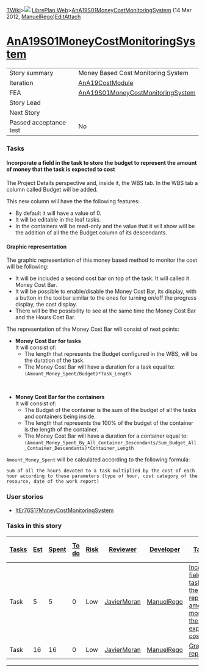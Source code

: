 [TWiki](Main_WebHome)&gt;![](/twiki/pub/TWiki/TWikiDocGraphics/web-bg-small.gif) [LibrePlan Web](LibrePlan_WebHome)&gt;[AnA19S01MoneyCostMonitoringSystem](LibrePlan_AnA19S01MoneyCostMonitoringSystem "Topic revision: 2 (14 Mar 2012 - 16:07:29)") (14 Mar 2012, [ManuelRego](Main_ManuelRego))[Edit](LibrePlan_AnA19S01MoneyCostMonitoringSystem?t=1520343619 "Edit this topic text")[Attach](/twiki/bin/attach/LibrePlan/AnA19S01MoneyCostMonitoringSystem "Attach an image or document to this topic")  

 [AnA19S01MoneyCostMonitoringSystem](LibrePlan_AnA19S01MoneyCostMonitoringSystem)
=================================================================================

|                        |                                                                                  |
|------------------------|----------------------------------------------------------------------------------|
| Story summary          | Money Based Cost Monitoring System                                               |
| Iteration              | [AnA19CostModule](LibrePlan_AnA19CostModule)                                     |
| FEA                    | [AnA19S01MoneyCostMonitoringSystem](LibrePlan_AnA19S01MoneyCostMonitoringSystem) |
| Story Lead             |                                                                                  |
| Next Story             |                                                                                  |
| Passed acceptance test | No                                                                               |

###  Tasks

####  Incorporate a field in the task to store the budget to represent the amount of money that the task is expected to cost

The Project Details perspective and, inside it, the WBS tab. In the WBS tab a column called Budget will be added.

This new column will have the the following features:

-   By default it will have a value of 0.
-   It will be editable in the leaf tasks.
-   In the containers will be read-only and the value that it will show will be the addition of all the the Budget column of its descendants.

####  Graphic representation

The graphic representation of this money based method to monitor the cost will be following:

-   It will be included a second cost bar on top of the task. It will called it Money Cost Bar.
-   It will be possible to enable/disable the Money Cost Bar, its display, with a button in the toolbar similar to the ones for turning on/off the progress display, the cost display.
-   There will be the possibility to see at the same time the Money Cost Bar and the Hours Cost Bar.

The representation of the Money Cost Bar will consist of next points:

-   **Money Cost Bar for tasks**  
    It will consist of:
    -   The length that represents the Budget configured in the WBS, will be the duration of the task.
    -   The Money Cost Bar will have a duration for a task equal to: `(Amount_Money_Spent/Budget)*Task_Length`

&nbsp;

-   **Money Cost Bar for the containers**  
    It will consist of:
    -   The Budget of the container is the sum of the budget of all the tasks and containers being inside.
    -   The length that represents the 100% of the budget of the container is the length of the container.
    -   The Money Cost Bar will have a duration for a container equal to: `(Amount_Money_Spent_By_All_Container_Descendants/Sum_Budget_All_Container_Descendants)*Container_Length`

`Amount_Money_Spent` will be calculated according to the following formula:

    Sum of all the hours devoted to a task multiplied by the cost of each hour according to these parameters (type of hour, cost category of the resource, date of the work report)

###  User stories

-   [ItEr76S17MoneyCostMonitoringSystem](LibrePlan_ItEr76S17MoneyCostMonitoringSystem)

###  Tasks in this story

| [Tasks](LibrePlan_AnA19S01MoneyCostMonitoringSystem?sortcol=0;table=2;up=0#sorted_table "Sort by this column") | [Est](LibrePlan_AnA19S01MoneyCostMonitoringSystem?sortcol=1;table=2;up=0#sorted_table "Sort by this column") | [Spent](LibrePlan_AnA19S01MoneyCostMonitoringSystem?sortcol=2;table=2;up=0#sorted_table "Sort by this column") | [To do](LibrePlan_AnA19S01MoneyCostMonitoringSystem?sortcol=3;table=2;up=0#sorted_table "Sort by this column") | [Risk](LibrePlan_AnA19S01MoneyCostMonitoringSystem?sortcol=4;table=2;up=0#sorted_table "Sort by this column") | [Reviewer](LibrePlan_AnA19S01MoneyCostMonitoringSystem?sortcol=5;table=2;up=0#sorted_table "Sort by this column") | [Developer](LibrePlan_AnA19S01MoneyCostMonitoringSystem?sortcol=6;table=2;up=0#sorted_table "Sort by this column") | [Task Name](LibrePlan_AnA19S01MoneyCostMonitoringSystem?sortcol=7;table=2;up=0#sorted_table "Sort by this column")                                                          | [Start Date](LibrePlan_AnA19S01MoneyCostMonitoringSystem?sortcol=8;table=2;up=0#sorted_table "Sort by this column") | [Est End Date](LibrePlan_AnA19S01MoneyCostMonitoringSystem?sortcol=9;table=2;up=0#sorted_table "Sort by this column") | [End Date](LibrePlan_AnA19S01MoneyCostMonitoringSystem?sortcol=10;table=2;up=0#sorted_table "Sort by this column") |
|----------------------------------------------------------------------------------------------------------------|--------------------------------------------------------------------------------------------------------------|----------------------------------------------------------------------------------------------------------------|----------------------------------------------------------------------------------------------------------------|---------------------------------------------------------------------------------------------------------------|-------------------------------------------------------------------------------------------------------------------|--------------------------------------------------------------------------------------------------------------------|-----------------------------------------------------------------------------------------------------------------------------------------------------------------------------|---------------------------------------------------------------------------------------------------------------------|-----------------------------------------------------------------------------------------------------------------------|--------------------------------------------------------------------------------------------------------------------|
| Task                                                                                                           | 5                                                                                                            | 5                                                                                                              | 0                                                                                                              | Low                                                                                                           | [JavierMoran](Main_JavierMoran)                                                                                   | [ManuelRego](Main_ManuelRego)                                                                                      | [Incorporate a field in the task to store the budget to represent the amount of money that the task is expected to cost](LibrePlan_AnA19S01MoneyCostMonitoringSystem#TasK1) |                                                                                                                     |                                                                                                                       |                                                                                                                    |
| Task                                                                                                           | 16                                                                                                           | 16                                                                                                             | 0                                                                                                              | Low                                                                                                           | [JavierMoran](Main_JavierMoran)                                                                                   | [ManuelRego](Main_ManuelRego)                                                                                      | [Graphic representation](LibrePlan_AnA19S01MoneyCostMonitoringSystem#TasK2)                                                                                                 |                                                                                                                     |                                                                                                                       |                                                                                                                    |

------------------------------------------------------------------------
